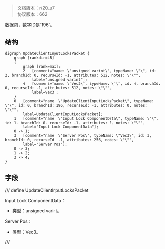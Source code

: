 # <!-- md:samp UpdateClientInputLocksPacket -->

> 文档版本：r/20_u7<br/>协议版本：662

<!-- md:samp UpdateClientInputLocksPacket -->数据包，数字ID是`196`。

## 结构

```viz
digraph UpdateClientInputLocksPacket {
	graph [rankdir=LR];
	{
		graph [rank=max];
		2	[comment="name: \"unsigned varint\", typeName: \"\", id: 2, branchId: 0, recurseId: -1, attributes: 512, notes: \"\"",
			label="unsigned varint"];
		4	[comment="name: \"Vec3\", typeName: \"\", id: 4, branchId: 0, recurseId: -1, attributes: 512, notes: \"\"",
			label=Vec3];
	}
	0	[comment="name: \"UpdateClientInputLocksPacket\", typeName: \"\", id: 0, branchId: 196, recurseId: -1, attributes: 0, notes: \"\"",
		label=UpdateClientInputLocksPacket];
	1	[comment="name: \"Input Lock ComponentData\", typeName: \"\", id: 1, branchId: 0, recurseId: -1, attributes: 0, notes: \"\"",
		label="Input Lock ComponentData"];
	0 -> 1;
	3	[comment="name: \"Server Pos\", typeName: \"Vec3\", id: 3, branchId: 0, recurseId: -1, attributes: 256, notes: \"\"",
		label="Server Pos"];
	0 -> 3;
	1 -> 2;
	3 -> 4;
}

```

## 字段

/// define
UpdateClientInputLocksPacket

Input Lock ComponentData：<!-- md:samp unsigned varint -->

- 类型：unsigned varint。

Server Pos：[<!-- md:samp Vec3 -->](../types/vec3.md)

- 类型：Vec3。


///
